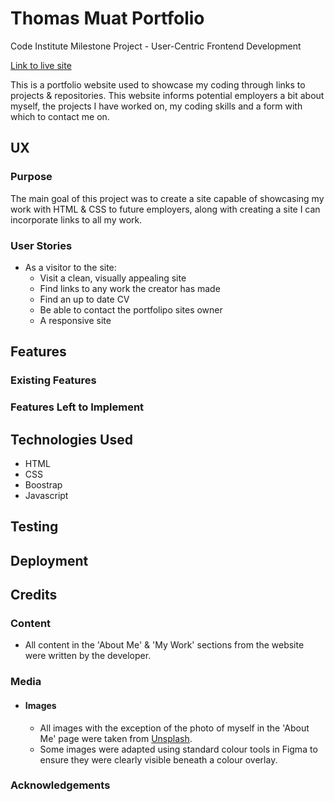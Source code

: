 # Thomas Muat Portfolio
Code Institute Milestone Project - User-Centric Frontend Development

[Link to live site](tmuat.github.io/portfolio-site/)

This is a portfolio website used to showcase my coding through links to projects & repositories. This website informs potential employers a bit about myself, the projects I have worked on, my coding skills and a form with which to contact me on.

## UX

### Purpose

The main goal of this project was to create a site capable of showcasing my work with HTML & CSS to future employers, along with creating a site I can incorporate links to all my work. 

### User Stories

- As a visitor to the site:
    - Visit a clean, visually appealing site
    - Find links to any work the creator has made
    - Find an up to date CV
    - Be able to contact the portfolipo sites owner
    - A responsive site

## Features

### Existing Features

### Features Left to Implement



## Technologies Used

- HTML
- CSS
- Boostrap
- Javascript

## Testing

## Deployment

## Credits

### Content

- All content in the 'About Me' & 'My Work' sections from the website were written by the developer.

### Media

- #### Images
    - All images with the exception of the photo of myself in the 'About Me' page were taken from [Unsplash](https://www.unsplash.com/).
    - Some images were adapted using standard colour tools in Figma to ensure they were clearly visible beneath a colour overlay.

### Acknowledgements

